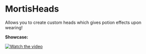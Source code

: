 # MortisHeads
Allows you to create custom heads which gives potion effects upon wearing!

**Showcase:**

[![Watch the video](https://i.imgur.com/VwTz7bV.png)](https://youtu.be/vt5fpE0bzSY)
